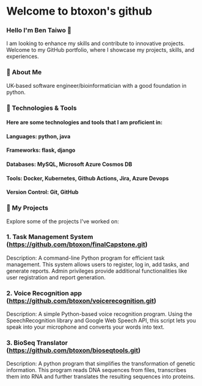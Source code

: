 

# Welcome to btoxon's github


### Hello I'm Ben Taiwo 👋
I am looking to enhance my skills and contribute to innovative projects. Welcome to my GitHub portfolio, where I showcase my projects, skills, and experiences.


### 🚀 About Me
UK-based software engineer/bioinformatician with a good foundation in python.



### 🔧 Technologies & Tools
#### Here are some technologies and tools that I am proficient in:
#### Languages: python, java
#### Frameworks: flask, django
#### Databases: MySQL, Microsoft Azure Cosmos DB
#### Tools: Docker, Kubernetes, Github Actions, Jira, Azure Devops
#### Version Control: Git, GitHub




### 🌱 My Projects
Explore some of the projects I've worked on:

### 1. Task Management System (https://github.com/btoxon/finalCapstone.git)

Description: A command-line Python program for efficient task management. This system allows users to register, log in, add tasks, and generate reports. Admin privileges provide additional functionalities like user registration and report generation.


### 2. Voice Recognition app (https://github.com/btoxon/voicerecognition.git)

Description: A simple Python-based voice recognition program. Using the SpeechRecognition library and Google Web Speech API, this script lets you speak into your microphone and converts your words into text.


### 3. BioSeq Translator (https://github.com/btoxon/bioseqtools.git)

Description: A python program that simplifies the transformation of genetic information. This program reads DNA sequences from files, transcribes them into RNA and further translates the resulting sequences into proteins.


